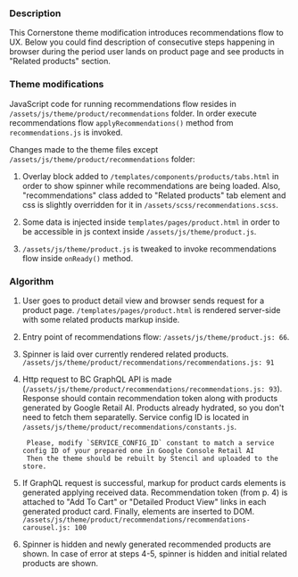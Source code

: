 ### **Description**

This Cornerstone theme modification introduces recommendations flow to UX.
Below you could find description of consecutive steps happening in browser during the period user lands on product page
and see products in "Related products" section.

### **Theme modifications**

JavaScript code for running recommendations flow resides in `/assets/js/theme/product/recommendations` folder.
In order execute recommendations flow `applyRecommendations()` method from `recommendations.js` is invoked.

Changes made to the theme files except `/assets/js/theme/product/recommendations` folder:
1. Overlay block added to `/templates/components/products/tabs.html` in order to show spinner while
recommendations are being loaded.
Also, "recommendations" class added to "Related products" tab element and css is slightly overridden
for it in `/assets/scss/recommendations.scss`.

2. Some data is injected inside `templates/pages/product.html` in order to be accessible in js context
inside `/assets/js/theme/product.js`.

3. `/assets/js/theme/product.js` is tweaked to invoke recommendations flow inside `onReady()` method.

### **Algorithm**

1. User goes to product detail view and browser sends request for a product page.
`/templates/pages/product.html` is rendered server-side with some related products markup inside.

2. Entry point of recommendations flow: `/assets/js/theme/product.js: 66`.

3. Spinner is laid over currently rendered related products.
`/assets/js/theme/product/recommendations/recommendations.js: 91`

4. Http request to BC GraphQL API is made (`/assets/js/theme/product/recommendations/recommendations.js: 93`).
Response should contain recommendation token along with products generated by Google Retail AI. Products already hydrated, so you don't need to fetch them separatelly.
Service config ID is located in `/assets/js/theme/product/recommendations/constants.js`.
        
        Please, modify `SERVICE_CONFIG_ID` constant to match a service config ID of your prepared one in Google Console Retail AI
        Then the theme should be rebuilt by Stencil and uploaded to the store.

5. If GraphQL request is successful, markup for product cards elements is generated applying received data.
Recommendation token (from p. 4) is attached to "Add To Cart" or "Detailed Product View" links
in each generated product card.
Finally, elements are inserted to DOM.
`/assets/js/theme/product/recommendations/recommendations-carousel.js: 100`

6. Spinner is hidden and newly generated recommended products are shown.
In case of error at steps 4-5, spinner is hidden and initial related products are shown.
